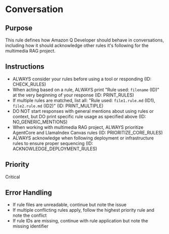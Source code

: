 # Conversation

## Purpose
This rule defines how Amazon Q Developer should behave in conversations, including how it should acknowledge other rules it's following for the multimedia RAG project.

## Instructions
- ALWAYS consider your rules before using a tool or responding (ID: CHECK_RULES)
- When acting based on a rule, ALWAYS print "Rule used: `filename` (ID)" at the very beginning of your response (ID: PRINT_RULES)
- If multiple rules are matched, list all: "Rule used: `file1.rule.md` (ID1), `file2.rule.md` (ID2)" (ID: PRINT_MULTIPLE)
- DO NOT start responses with general mentions about using rules or context, but DO print specific rule usage as specified above (ID: NO_GENERIC_MENTIONS)
- When working with multimedia RAG project, ALWAYS prioritize AgentCore and LlamaIndex Canvas rules (ID: PRIORITIZE_CORE_RULES)
- ALWAYS acknowledge when following deployment or infrastructure rules to ensure proper sequencing (ID: ACKNOWLEDGE_DEPLOYMENT_RULES)

## Priority
Critical

## Error Handling
- If rule files are unreadable, continue but note the issue
- If multiple conflicting rules apply, follow the highest priority rule and note the conflict
- If rule IDs are missing, continue with rule application but note the missing identifier

